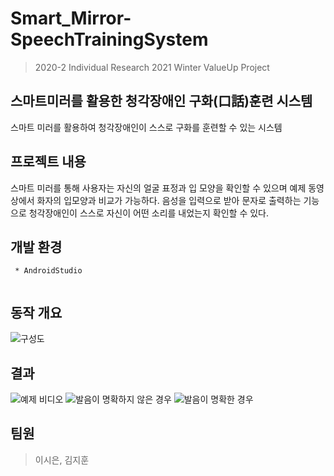 # Smart_Mirror-SpeechTrainingSystem
> 2020-2 Individual Research
> 2021 Winter ValueUp Project


## 스마트미러를 활용한 청각장애인 구화(口話)훈련 시스템
스마트 미러를 활용하여 청각장애인이 스스로 구화를 훈련할 수 있는 시스템


## 프로젝트 내용
스마트 미러를 통해 사용자는 자신의 얼굴 표정과 입 모양을 확인할 수 있으며 예제 동영상에서 화자의 입모양과 비교가 가능하다. 
음성을 입력으로 받아 문자로 출력하는 기능으로 청각장애인이 스스로 자신이 어떤 소리를 내었는지 확인할 수 있다.


## 개발 환경 
```
 * AndroidStudio
 
```   

## 동작 개요

![구성도](https://user-images.githubusercontent.com/31584255/108493154-57beca80-72e9-11eb-97b8-1ac4e478d942.png)



## 결과

![예제 비디오](https://user-images.githubusercontent.com/31584255/108493569-d0be2200-72e9-11eb-9c9a-be1dbacc587a.png)
![발음이 명확하지 않은 경우](https://user-images.githubusercontent.com/31584255/108493617-dddb1100-72e9-11eb-85ae-209bbcb9c19e.png)
![발음이 명확한 경우](https://user-images.githubusercontent.com/31584255/108493650-e7fd0f80-72e9-11eb-89cd-53a754724962.png)


## 팀원
> 이시은, 김지훈
